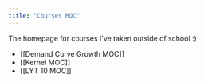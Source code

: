 ```yaml
---
title: "Courses MOC"
---
```

The homepage for courses I've taken outside of school :)

- [[Demand Curve Growth MOC]]
- [[Kernel MOC]]
- [[LYT 10 MOC]]